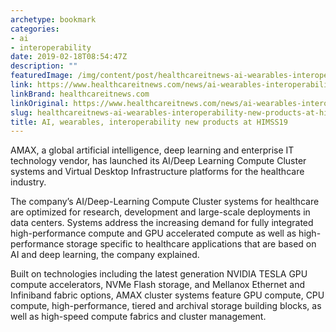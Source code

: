 ```yaml
---
archetype: bookmark
categories:
- ai
- interoperability
date: 2019-02-18T08:54:47Z
description: ""
featuredImage: /img/content/post/healthcareitnews-ai-wearables-interoperability-new-products-at-himss19.JPG
link: https://www.healthcareitnews.com/news/ai-wearables-interoperability-new-products-himss19
linkBrand: healthcareitnews.com
linkOriginal: https://www.healthcareitnews.com/news/ai-wearables-interoperability-new-products-himss19
slug: healthcareitnews-ai-wearables-interoperability-new-products-at-himss19
title: AI, wearables, interoperability new products at HIMSS19
---
```

AMAX, a global artificial intelligence, deep learning and enterprise IT technology vendor, has launched its AI/Deep Learning Compute Cluster systems and Virtual Desktop Infrastructure platforms for the healthcare industry.

The company’s AI/Deep-Learning Compute Cluster systems for healthcare are optimized for research, development and large-scale deployments in data centers. Systems address the increasing demand for fully integrated high-performance compute and GPU accelerated compute as well as high-performance storage specific to healthcare applications that are based on AI and deep learning, the company explained.

Built on technologies including the latest generation NVIDIA TESLA GPU compute accelerators, NVMe Flash storage, and Mellanox Ethernet and Infiniband fabric options, AMAX cluster systems feature GPU compute, CPU compute, high-performance, tiered and archival storage building blocks, as well as high-speed compute fabrics and cluster management.

